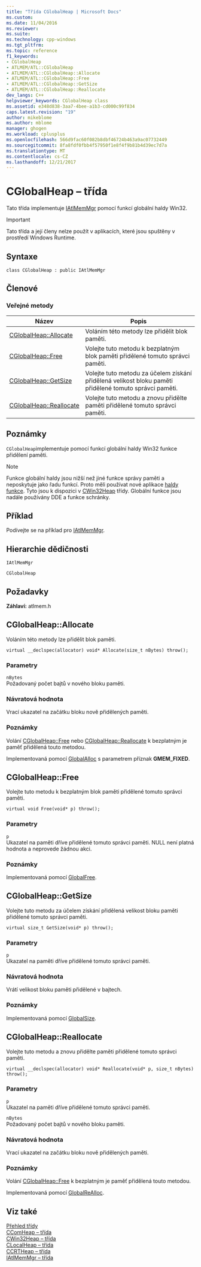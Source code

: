 ```yaml
---
title: "Třída CGlobalHeap | Microsoft Docs"
ms.custom: 
ms.date: 11/04/2016
ms.reviewer: 
ms.suite: 
ms.technology: cpp-windows
ms.tgt_pltfrm: 
ms.topic: reference
f1_keywords:
- CGlobalHeap
- ATLMEM/ATL::CGlobalHeap
- ATLMEM/ATL::CGlobalHeap::Allocate
- ATLMEM/ATL::CGlobalHeap::Free
- ATLMEM/ATL::CGlobalHeap::GetSize
- ATLMEM/ATL::CGlobalHeap::Reallocate
dev_langs: C++
helpviewer_keywords: CGlobalHeap class
ms.assetid: e348d838-3aa7-4bee-a1b3-cd000c99f834
caps.latest.revision: "19"
author: mikeblome
ms.author: mblome
manager: ghogen
ms.workload: cplusplus
ms.openlocfilehash: 566d9fac60f082b8dbf46724b463a9ac07732449
ms.sourcegitcommit: 8fa8fdf0fbb4f57950f1e8f4f9b81b4d39ec7d7a
ms.translationtype: MT
ms.contentlocale: cs-CZ
ms.lasthandoff: 12/21/2017
---
```

# <a name="cglobalheap-class"></a>CGlobalHeap – třída
Tato třída implementuje [IAtlMemMgr](../../atl/reference/iatlmemmgr-class.md) pomocí funkcí globální haldy Win32.  
  
> [!IMPORTANT]
>  Tato třída a její členy nelze použít v aplikacích, které jsou spuštěny v prostředí Windows Runtime.  
  
## <a name="syntax"></a>Syntaxe  
  
```
class CGlobalHeap : public IAtlMemMgr
```  
  
## <a name="members"></a>Členové  
  
### <a name="public-methods"></a>Veřejné metody  
  
|Název|Popis|  
|----------|-----------------|  
|[CGlobalHeap::Allocate](#allocate)|Voláním této metody lze přidělit blok paměti.|  
|[CGlobalHeap::Free](#free)|Volejte tuto metodu k bezplatným blok paměti přidělené tomuto správci paměti.|  
|[CGlobalHeap::GetSize](#getsize)|Volejte tuto metodu za účelem získání přidělená velikost bloku paměti přidělené tomuto správci paměti.|  
|[CGlobalHeap::Reallocate](#reallocate)|Volejte tuto metodu a znovu přidělte paměti přidělené tomuto správci paměti.|  
  
## <a name="remarks"></a>Poznámky  
 `CGlobalHeap`implementuje pomocí funkcí globální haldy Win32 funkce přidělení paměti.  
  
> [!NOTE]
>  Funkce globální haldy jsou nižší než jiné funkce správy paměti a neposkytuje jako řadu funkcí. Proto měli používat nové aplikace [haldy funkce](http://msdn.microsoft.com/library/windows/desktop/aa366711). Tyto jsou k dispozici v [CWin32Heap](../../atl/reference/cwin32heap-class.md) třídy. Globální funkce jsou nadále používány DDE a funkce schránky.  
  
## <a name="example"></a>Příklad  
 Podívejte se na příklad pro [IAtlMemMgr](../../atl/reference/iatlmemmgr-class.md).  
  
## <a name="inheritance-hierarchy"></a>Hierarchie dědičnosti  
 `IAtlMemMgr`  
  
 `CGlobalHeap`  
  
## <a name="requirements"></a>Požadavky  
 **Záhlaví:** atlmem.h  
  
##  <a name="allocate"></a>CGlobalHeap::Allocate  
 Voláním této metody lze přidělit blok paměti.  
  
```
virtual __declspec(allocator) void* Allocate(size_t nBytes) throw();
```  
  
### <a name="parameters"></a>Parametry  
 `nBytes`  
 Požadovaný počet bajtů v nového bloku paměti.  
  
### <a name="return-value"></a>Návratová hodnota  
 Vrací ukazatel na začátku bloku nově přidělených paměti.  
  
### <a name="remarks"></a>Poznámky  
 Volání [CGlobalHeap::Free](#free) nebo [CGlobalHeap::Reallocate](#reallocate) k bezplatným je paměť přidělená touto metodou.  
  
 Implementovaná pomocí [GlobalAlloc](http://msdn.microsoft.com/library/windows/desktop/aa366574) s parametrem příznak **GMEM_FIXED**.  
  
##  <a name="free"></a>CGlobalHeap::Free  
 Volejte tuto metodu k bezplatným blok paměti přidělené tomuto správci paměti.  
  
```
virtual void Free(void* p) throw();
```  
  
### <a name="parameters"></a>Parametry  
 `p`  
 Ukazatel na paměti dříve přidělené tomuto správci paměti. NULL není platná hodnota a neprovede žádnou akci.  
  
### <a name="remarks"></a>Poznámky  
 Implementovaná pomocí [GlobalFree](http://msdn.microsoft.com/library/windows/desktop/aa366579).  
  
##  <a name="getsize"></a>CGlobalHeap::GetSize  
 Volejte tuto metodu za účelem získání přidělená velikost bloku paměti přidělené tomuto správci paměti.  
  
```
virtual size_t GetSize(void* p) throw();
```  
  
### <a name="parameters"></a>Parametry  
 `p`  
 Ukazatel na paměti dříve přidělené tomuto správci paměti.  
  
### <a name="return-value"></a>Návratová hodnota  
 Vrátí velikost bloku paměti přidělené v bajtech.  
  
### <a name="remarks"></a>Poznámky  
 Implementovaná pomocí [GlobalSize](http://msdn.microsoft.com/library/windows/desktop/aa366593).  
  
##  <a name="reallocate"></a>CGlobalHeap::Reallocate  
 Volejte tuto metodu a znovu přidělte paměti přidělené tomuto správci paměti.  
  
```
virtual __declspec(allocator) void* Reallocate(void* p, size_t nBytes) throw();
```  
  
### <a name="parameters"></a>Parametry  
 `p`  
 Ukazatel na paměti dříve přidělené tomuto správci paměti.  
  
 `nBytes`  
 Požadovaný počet bajtů v nového bloku paměti.  
  
### <a name="return-value"></a>Návratová hodnota  
 Vrací ukazatel na začátku bloku nově přidělených paměti.  
  
### <a name="remarks"></a>Poznámky  
 Volání [CGlobalHeap::Free](#free) k bezplatným je paměť přidělená touto metodou.  
  
 Implementovaná pomocí [GlobalReAlloc](http://msdn.microsoft.com/library/windows/desktop/aa366590).  
  
## <a name="see-also"></a>Viz také  
 [Přehled třídy](../../atl/atl-class-overview.md)   
 [CComHeap – třída](../../atl/reference/ccomheap-class.md)   
 [CWin32Heap – třída](../../atl/reference/cwin32heap-class.md)   
 [CLocalHeap – třída](../../atl/reference/clocalheap-class.md)   
 [CCRTHeap – třída](../../atl/reference/ccrtheap-class.md)   
 [IAtlMemMgr – třída](../../atl/reference/iatlmemmgr-class.md)
